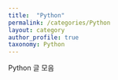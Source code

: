```yaml
---
title:  "Python"
permalink: /categories/Python
layout: category
author_profile: true
taxonomy: Python
---
```


Python 글 모음
